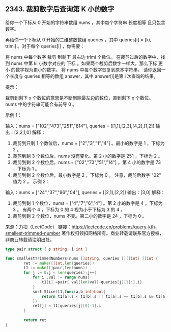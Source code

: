 ## 2343. 裁剪数字后查询第 K 小的数字
给你一个下标从 0 开始的字符串数组 nums ，其中每个字符串 长度相等 且只包含数字。

再给你一个下标从 0 开始的二维整数数组 queries ，其中 queries[i] = [ki, trimi] 。对于每个 queries[i] ，你需要：

将 nums 中每个数字 裁剪 到剩下 最右边 trimi 个数位。
在裁剪过后的数字中，找到 nums 中第 ki 小数字对应的 下标 。如果两个裁剪后数字一样大，那么下标 更小 的数字视为更小的数字。
将 nums 中每个数字恢复到原本字符串。
请你返回一个长度与 queries 相等的数组 answer，其中 answer[i]是第 i 次查询的结果。

提示：

裁剪到剩下 x 个数位的意思是不断删除最左边的数位，直到剩下 x 个数位。
nums 中的字符串可能会有前导 0 。
 

示例 1：

输入：nums = ["102","473","251","814"], queries = [[1,1],[2,3],[4,2],[1,2]]
输出：[2,2,1,0]
解释：
1. 裁剪到只剩 1 个数位后，nums = ["2","3","1","4"] 。最小的数字是 1 ，下标为 2 。
2. 裁剪到剩 3 个数位后，nums 没有变化。第 2 小的数字是 251 ，下标为 2 。
3. 裁剪到剩 2 个数位后，nums = ["02","73","51","14"] 。第 4 小的数字是 73 ，下标为 1 。
4. 裁剪到剩 2 个数位后，最小数字是 2 ，下标为 0 。
   注意，裁剪后数字 "02" 值为 2 。
示例 2：

输入：nums = ["24","37","96","04"], queries = [[2,1],[2,2]]
输出：[3,0]
解释：
1. 裁剪到剩 1 个数位，nums = ["4","7","6","4"] 。第 2 小的数字是 4 ，下标为 3 。
   有两个 4 ，下标为 0 的 4 视为小于下标为 3 的 4 。
2. 裁剪到剩 2 个数位，nums 不变。第二小的数字是 24 ，下标为 0 。


来源：力扣（LeetCode）
链接：https://leetcode.cn/problems/query-kth-smallest-trimmed-number
著作权归领扣网络所有。商业转载请联系官方授权，非商业转载请注明出处。
```go
type pair struct { s string; i int }

func smallestTrimmedNumbers(nums []string, queries [][]int) []int {
        ret := make([]int,len(queries))
        t1 := make([]pair,len(nums))
        for j := 0;j < len(queries);j++{            
            for i ,val := range nums{
                t1[i] =pair{ val[len(val)-queries[j][1]:],i}                
            }
            sort.Slice(t1,func(a,b int)bool{
                return t1[a].s < t1[b].s || t1[a].s == t1[b].s && t1[a].i < t1[b].i
            })
            ret[j] = t1[queries[j][0]-1].i
        }
        
        return ret
}


```
